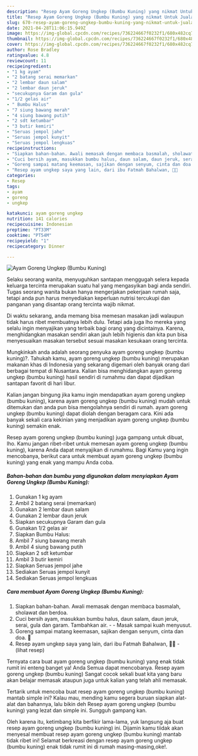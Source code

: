 ```yaml
---
description: "Resep Ayam Goreng Ungkep (Bumbu Kuning) yang nikmat Untuk Jualan"
title: "Resep Ayam Goreng Ungkep (Bumbu Kuning) yang nikmat Untuk Jualan"
slug: 670-resep-ayam-goreng-ungkep-bumbu-kuning-yang-nikmat-untuk-jualan
date: 2021-04-28T11:06:15.949Z
image: https://img-global.cpcdn.com/recipes/736224667f0232f1/680x482cq70/ayam-goreng-ungkep-bumbu-kuning-foto-resep-utama.jpg
thumbnail: https://img-global.cpcdn.com/recipes/736224667f0232f1/680x482cq70/ayam-goreng-ungkep-bumbu-kuning-foto-resep-utama.jpg
cover: https://img-global.cpcdn.com/recipes/736224667f0232f1/680x482cq70/ayam-goreng-ungkep-bumbu-kuning-foto-resep-utama.jpg
author: Rose Bradley
ratingvalue: 4.8
reviewcount: 11
recipeingredient:
- "1 kg ayam"
- "2 batang serai memarkan"
- "2 lembar daun salam"
- "2 lembar daun jeruk"
- "secukupnya Garam dan gula"
- "1/2 gelas air"
- " Bumbu Halus"
- "7 siung bawang merah"
- "4 siung bawang putih"
- "2 sdt ketumbar"
- "3 butir kemiri"
- "Seruas jempol jahe"
- "Seruas jempol kunyit"
- "Seruas jempol lengkuas"
recipeinstructions:
- "Siapkan bahan-bahan. Awali memasak dengan membaca basmalah, sholawat dan berdoa."
- "Cuci bersih ayam, masukkan bumbu halus, daun salam, daun jeruk, serai, gula dan garam. Tambahkan air.   Masak sampai kuah menyusut."
- "Goreng sampai matang keemasan, sajikan dengan senyum, cinta dan doa. 🖤"
- "Resep ayam ungkep saya yang lain, dari ibu Fatmah Bahalwan, 🖤🥰           (lihat resep)"
categories:
- Resep
tags:
- ayam
- goreng
- ungkep

katakunci: ayam goreng ungkep 
nutrition: 141 calories
recipecuisine: Indonesian
preptime: "PT33M"
cooktime: "PT54M"
recipeyield: "1"
recipecategory: Dinner

---
```



![Ayam Goreng Ungkep (Bumbu Kuning)](https://img-global.cpcdn.com/recipes/736224667f0232f1/680x482cq70/ayam-goreng-ungkep-bumbu-kuning-foto-resep-utama.jpg)

Selaku seorang wanita, menyuguhkan santapan menggugah selera kepada keluarga tercinta merupakan suatu hal yang mengasyikan bagi anda sendiri. Tugas seorang  wanita bukan hanya mengerjakan pekerjaan rumah saja, tetapi anda pun harus menyediakan keperluan nutrisi tercukupi dan panganan yang disantap orang tercinta wajib nikmat.

Di waktu  sekarang, anda memang bisa memesan masakan jadi walaupun tidak harus ribet membuatnya lebih dulu. Tetapi ada juga lho mereka yang selalu ingin menyajikan yang terbaik bagi orang yang dicintainya. Karena, menghidangkan masakan sendiri akan jauh lebih higienis dan kita pun bisa menyesuaikan masakan tersebut sesuai masakan kesukaan orang tercinta. 



Mungkinkah anda adalah seorang penyuka ayam goreng ungkep (bumbu kuning)?. Tahukah kamu, ayam goreng ungkep (bumbu kuning) merupakan makanan khas di Indonesia yang sekarang digemari oleh banyak orang dari berbagai tempat di Nusantara. Kalian bisa menghidangkan ayam goreng ungkep (bumbu kuning) hasil sendiri di rumahmu dan dapat dijadikan santapan favorit di hari libur.

Kalian jangan bingung jika kamu ingin mendapatkan ayam goreng ungkep (bumbu kuning), karena ayam goreng ungkep (bumbu kuning) mudah untuk ditemukan dan anda pun bisa mengolahnya sendiri di rumah. ayam goreng ungkep (bumbu kuning) dapat diolah dengan beragam cara. Kini ada banyak sekali cara kekinian yang menjadikan ayam goreng ungkep (bumbu kuning) semakin enak.

Resep ayam goreng ungkep (bumbu kuning) juga gampang untuk dibuat, lho. Kamu jangan ribet-ribet untuk memesan ayam goreng ungkep (bumbu kuning), karena Anda dapat menyajikan di rumahmu. Bagi Kamu yang ingin mencobanya, berikut cara untuk membuat ayam goreng ungkep (bumbu kuning) yang enak yang mampu Anda coba.

<!--inarticleads1-->

##### Bahan-bahan dan bumbu yang digunakan dalam menyiapkan Ayam Goreng Ungkep (Bumbu Kuning):

1. Gunakan 1 kg ayam
1. Ambil 2 batang serai (memarkan)
1. Gunakan 2 lembar daun salam
1. Gunakan 2 lembar daun jeruk
1. Siapkan secukupnya Garam dan gula
1. Gunakan 1/2 gelas air
1. Siapkan  Bumbu Halus:
1. Ambil 7 siung bawang merah
1. Ambil 4 siung bawang putih
1. Siapkan 2 sdt ketumbar
1. Ambil 3 butir kemiri
1. Siapkan Seruas jempol jahe
1. Sediakan Seruas jempol kunyit
1. Sediakan Seruas jempol lengkuas




<!--inarticleads2-->

##### Cara membuat Ayam Goreng Ungkep (Bumbu Kuning):

1. Siapkan bahan-bahan. Awali memasak dengan membaca basmalah, sholawat dan berdoa.
1. Cuci bersih ayam, masukkan bumbu halus, daun salam, daun jeruk, serai, gula dan garam. Tambahkan air.  -  - Masak sampai kuah menyusut.
1. Goreng sampai matang keemasan, sajikan dengan senyum, cinta dan doa. 🖤
1. Resep ayam ungkep saya yang lain, dari ibu Fatmah Bahalwan, 🖤🥰 -           (lihat resep)




Ternyata cara buat ayam goreng ungkep (bumbu kuning) yang enak tidak rumit ini enteng banget ya! Anda Semua dapat mencobanya. Resep ayam goreng ungkep (bumbu kuning) Sangat cocok sekali buat kita yang baru akan belajar memasak ataupun juga untuk kalian yang telah ahli memasak.

Tertarik untuk mencoba buat resep ayam goreng ungkep (bumbu kuning) mantab simple ini? Kalau mau, mending kamu segera buruan siapkan alat-alat dan bahannya, lalu bikin deh Resep ayam goreng ungkep (bumbu kuning) yang lezat dan simple ini. Sungguh gampang kan. 

Oleh karena itu, ketimbang kita berfikir lama-lama, yuk langsung aja buat resep ayam goreng ungkep (bumbu kuning) ini. Dijamin kamu tiidak akan menyesal membuat resep ayam goreng ungkep (bumbu kuning) mantab tidak ribet ini! Selamat berkreasi dengan resep ayam goreng ungkep (bumbu kuning) enak tidak rumit ini di rumah masing-masing,oke!.

